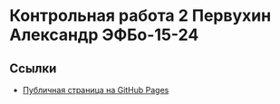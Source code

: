 # Контрольная работа 2 Первухин Александр ЭФБо-15-24
   
## Ссылки
- [Публичная страница на GitHub Pages](https://n0manz.github.io/fullstack_Kontrolnya2/index.html)
